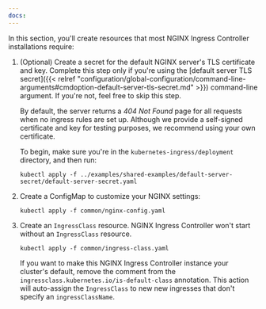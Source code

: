 ```yaml
---
docs:
---
```


In this section, you'll create resources that most NGINX Ingress Controller installations require:

1. (Optional) Create a secret for the default NGINX server's TLS certificate and key. Complete this step only if you're using the [default server TLS secret]({{< relref "configuration/global-configuration/command-line-arguments#cmdoption-default-server-tls-secret.md" >}}) command-line argument. If you're not, feel free to skip this step.

    By default, the server returns a _404 Not Found_ page for all requests when no ingress rules are set up. Although we provide a self-signed certificate and key for testing purposes, we recommend using your own certificate.

    To begin, make sure you're in the `kubernetes-ingress/deployment` directory, and then run:

    ```shell
    kubectl apply -f ../examples/shared-examples/default-server-secret/default-server-secret.yaml
    ```

2. Create a ConfigMap to customize your NGINX settings:

    ```shell
    kubectl apply -f common/nginx-config.yaml
    ```

3. Create an `IngressClass` resource. NGINX Ingress Controller won't start without an `IngressClass` resource.

    ```shell
    kubectl apply -f common/ingress-class.yaml
    ```

    If you want to make this NGINX Ingress Controller instance your cluster's default, remove the comment from the `ingressclass.kubernetes.io/is-default-class` annotation. This action will auto-assign the `IngressClass` to new new ingresses that don't specify an `ingressClassName`.
